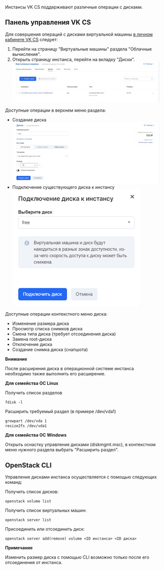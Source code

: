 Инстансы VK CS поддерживают различные операции с дисками.

Панель управления VK CS
---------------------

Для совершения операций с дисками виртуальной машины [в личном кабинете VK CS](https://mcs.mail.ru/app/services/infra/servers/) следует:

1.  Перейти на страницу "Виртуальные машины" раздела "Облачные вычисления".
2.  Открыть страницу инстанса, перейти на вкладку "Диски". ![](./assets/1602986529120-diski.jpg)

Доступные операции в верхнем меню раздела:

*   Создание диска![](./assets/1602986507042-sozdanie-diska.jpg)
*   Подключение существующего диска к инстансу![](./assets/1596377144408-1596377144408.png)

Доступные операции контекстного меню диска:

*   Изменение размера диска
*   Просмотр списка снимков диска
*   Смена типа диска (требует отсоединения диска)
*   Замена root-диска
*   Отключение диска
*   Создание снимка диска (снапшота)

**Внимание**

После расширения диска в операционной системе инстанса необходимо также выполнить его расширение.

**Для семейства ОС Linux**

Получить список разделов

```
fdisk -l
```

Расширить требуемый раздел (в примере /dev/vda1)

```
growpart /dev/vda 1
resize2fs /dev/vda1
```

**Для семейства ОС Windows**

Открыть оснастку управления дисками (diskmgmt.msc), в контекстном меню нужного раздела выбрать "Расширить раздел".

OpenStack CLI
-------------

Управление дисками инстанса осуществляется с помощью следующих команд:

Получить список дисков:

```
openstack volume list 
```

Получить список виртуальных машин:

```
openstack server list 
```

Присоединить или отсоединить диск:

```
openstack server add(remove) volume <ID инстанса> <ID диска>
```

**Примечание**

Изменить размер диска с помощью CLI возможно только после его отсоединения от инстанса.